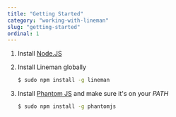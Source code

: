 ```yaml
---
title: "Getting Started"
category: "working-with-lineman"
slug: "getting-started"
ordinal: 1
---
```


1. Install [Node.JS](http://www.nodejs.org)
2. Install Lineman globally

   ```bash
   $ sudo npm install -g lineman
   ```
3. Install [Phantom JS](http://www.phantomjs.org) and make sure it's on your _PATH_

   ```bash
   $ sudo npm install -g phantomjs
   ```
